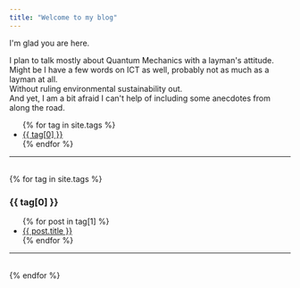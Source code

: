 ```yaml
---
title: "Welcome to my blog"
---
```


I'm glad you are here.

I plan to talk mostly about Quantum Mechanics with a layman's attitude.  
Might be I have a few words on ICT as well, probably not as much as a layman at all.  
Without ruling environmental sustainability out.  
And yet, I am a bit afraid I can't help of including some anecdotes from along the road. 

<ul>
{% for tag in site.tags %}
   <li>
      <a href="#{{ tag[0] }}">{{ tag[0] }}</a>
   </li>
{% endfor %}
</ul>
<HR>
<div style="page-break-after: always; visibility: hidden"> \pagebreak </div>
{% for tag in site.tags %}
  <h3 ID="{{ tag[0] }}">{{ tag[0] }}</h3>
  <ul>
    {% for post in tag[1] %}
      <li>
      <a href="/blog{{ post.url }}">{{ post.title }}</a>
      </li>
    {% endfor %}
  </ul>
  <HR>
 <div style="page-break-after: always; visibility: hidden"> \pagebreak </div>
{% endfor %}
